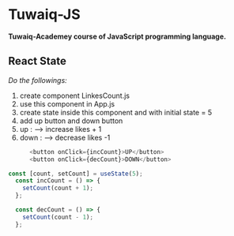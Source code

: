 # Tuwaiq-JS

**Tuwaiq-Academey course of JavaScript programming language.**

## React State

*Do the followings:*

1. create component LinkesCount.js
1. use this component in App.js
1. create state inside this component and with initial state = 5
1. add up button and down button 
1. up : --> increase likes + 1
1. down : --> decrease likes -1
```javascript
      <button onClick={incCount}>UP</button>
      <button onClick={decCount}>DOWN</button>
```
```javascript
const [count, setCount] = useState(5);
  const incCount = () => {
    setCount(count + 1);
  };

  const decCount = () => {
    setCount(count - 1);
  };
```